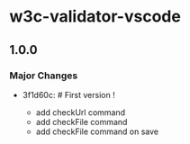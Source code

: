 # w3c-validator-vscode

## 1.0.0

### Major Changes

- 3f1d60c: # First version !

  - add checkUrl command
  - add checkFile command
  - add checkFile command on save
